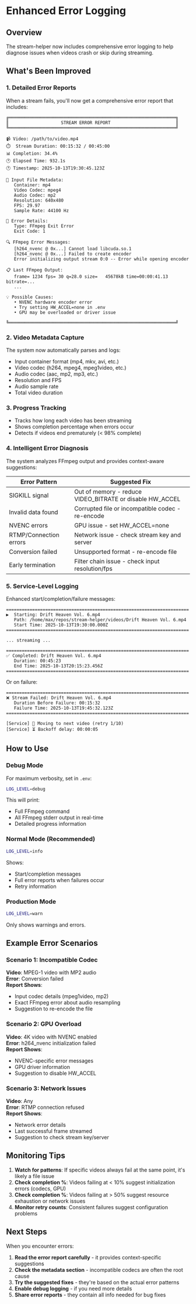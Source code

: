 # Enhanced Error Logging

## Overview

The stream-helper now includes comprehensive error logging to help diagnose issues when videos crash or skip during streaming.

## What's Been Improved

### 1. **Detailed Error Reports**
When a stream fails, you'll now get a comprehensive error report that includes:

```
╔════════════════════════════════════════════════════════════════╗
║                    STREAM ERROR REPORT                         ║
╚════════════════════════════════════════════════════════════════╝

📹 Video: /path/to/video.mp4
⏱️  Stream Duration: 00:15:32 / 00:45:00
📊 Completion: 34.4%
🕐 Elapsed Time: 932.1s
🕐 Timestamp: 2025-10-13T19:30:45.123Z

📝 Input File Metadata:
   Container: mp4
   Video Codec: mpeg4
   Audio Codec: mp2
   Resolution: 640x480
   FPS: 29.97
   Sample Rate: 44100 Hz

🔴 Error Details:
   Type: FFmpeg Exit Error
   Exit Code: 1

🔍 FFmpeg Error Messages:
   [h264_nvenc @ 0x...] Cannot load libcuda.so.1
   [h264_nvenc @ 0x...] Failed to create encoder
   Error initializing output stream 0:0 -- Error while opening encoder

📋 Last FFmpeg Output:
   frame= 1234 fps= 30 q=28.0 size=   45678kB time=00:00:41.13 bitrate=...
   ...

💡 Possible Causes:
   • NVENC hardware encoder error
   • Try setting HW_ACCEL=none in .env
   • GPU may be overloaded or driver issue

╚════════════════════════════════════════════════════════════════╝
```

### 2. **Video Metadata Capture**
The system now automatically parses and logs:
- Input container format (mp4, mkv, avi, etc.)
- Video codec (h264, mpeg4, mpeg1video, etc.)
- Audio codec (aac, mp2, mp3, etc.)
- Resolution and FPS
- Audio sample rate
- Total video duration

### 3. **Progress Tracking**
- Tracks how long each video has been streaming
- Shows completion percentage when errors occur
- Detects if videos end prematurely (< 98% complete)

### 4. **Intelligent Error Diagnosis**
The system analyzes FFmpeg output and provides context-aware suggestions:

| Error Pattern | Suggested Fix |
|--------------|---------------|
| SIGKILL signal | Out of memory - reduce VIDEO_BITRATE or disable HW_ACCEL |
| Invalid data found | Corrupted file or incompatible codec - re-encode |
| NVENC errors | GPU issue - set HW_ACCEL=none |
| RTMP/Connection errors | Network issue - check stream key and server |
| Conversion failed | Unsupported format - re-encode file |
| Early termination | Filter chain issue - check input resolution/fps |

### 5. **Service-Level Logging**
Enhanced start/completion/failure messages:

```
======================================================================
▶️  Starting: Drift Heaven Vol. 6.mp4
   Path: /home/max/repos/stream-helper/videos/Drift Heaven Vol. 6.mp4
   Start Time: 2025-10-13T19:30:00.000Z
======================================================================

... streaming ...

======================================================================
✅ Completed: Drift Heaven Vol. 6.mp4
   Duration: 00:45:23
   End Time: 2025-10-13T20:15:23.456Z
======================================================================
```

Or on failure:

```
======================================================================
❌ Stream Failed: Drift Heaven Vol. 6.mp4
   Duration Before Failure: 00:15:32
   Failure Time: 2025-10-13T19:45:32.123Z
======================================================================

[Service] 🔄 Moving to next video (retry 1/10)
[Service] ⏳ Backoff delay: 00:00:05
```

## How to Use

### Debug Mode
For maximum verbosity, set in `.env`:
```bash
LOG_LEVEL=debug
```

This will print:
- Full FFmpeg command
- All FFmpeg stderr output in real-time
- Detailed progress information

### Normal Mode (Recommended)
```bash
LOG_LEVEL=info
```

Shows:
- Start/completion messages
- Full error reports when failures occur
- Retry information

### Production Mode
```bash
LOG_LEVEL=warn
```

Only shows warnings and errors.

## Example Error Scenarios

### Scenario 1: Incompatible Codec
**Video**: MPEG-1 video with MP2 audio  
**Error**: Conversion failed  
**Report Shows**:
- Input codec details (mpeg1video, mp2)
- Exact FFmpeg error about audio resampling
- Suggestion to re-encode the file

### Scenario 2: GPU Overload
**Video**: 4K video with NVENC enabled  
**Error**: h264_nvenc initialization failed  
**Report Shows**:
- NVENC-specific error messages
- GPU driver information
- Suggestion to disable HW_ACCEL

### Scenario 3: Network Issues
**Video**: Any  
**Error**: RTMP connection refused  
**Report Shows**:
- Network error details
- Last successful frame streamed
- Suggestion to check stream key/server

## Monitoring Tips

1. **Watch for patterns**: If specific videos always fail at the same point, it's likely a file issue
2. **Check completion %**: Videos failing at < 10% suggest initialization errors (codecs, GPU)
3. **Check completion %**: Videos failing at > 50% suggest resource exhaustion or network issues
4. **Monitor retry counts**: Consistent failures suggest configuration problems

## Next Steps

When you encounter errors:

1. **Read the error report carefully** - it provides context-specific suggestions
2. **Check the metadata section** - incompatible codecs are often the root cause
3. **Try the suggested fixes** - they're based on the actual error patterns
4. **Enable debug logging** - if you need more details
5. **Share error reports** - they contain all info needed for bug fixes
